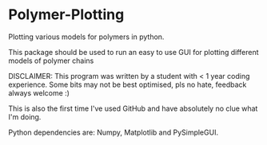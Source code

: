 # Polymer-Plotting
Plotting various models for polymers in python.

This package should be used to run an easy to use GUI for plotting different models of polymer chains

DISCLAIMER: This program was written by a student with < 1 year coding experience.
Some bits may not be best optimised, pls no hate, feedback always welcome :)

This is also the first time I've used GitHub and have absolutely no clue what I'm doing.

Python dependencies are: Numpy, Matplotlib and PySimpleGUI.
